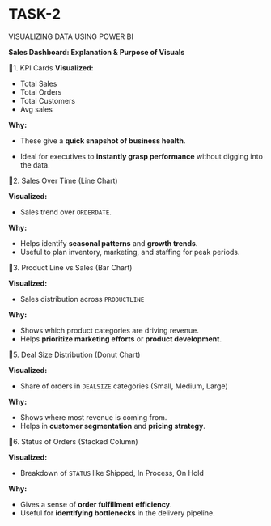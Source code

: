 # TASK-2
VISUALIZING DATA USING POWER BI

**Sales Dashboard: Explanation & Purpose of Visuals**

🔹1. KPI Cards
**Visualized:**
- Total Sales
- Total Orders
- Total Customers
- Avg sales

**Why:**
- These give a **quick snapshot of business health**.

- Ideal for executives to **instantly grasp performance** without digging into the data.

🔹2. Sales Over Time (Line Chart)

**Visualized:**
- Sales trend over `ORDERDATE`.

**Why:**
- Helps identify **seasonal patterns** and **growth trends**.
- Useful to plan inventory, marketing, and staffing for peak periods.

🔹3. Product Line vs Sales (Bar Chart)

**Visualized:**
- Sales distribution across `PRODUCTLINE`

**Why:**
- Shows which product categories are driving revenue.
- Helps **prioritize marketing efforts** or **product development**.


🔹5. Deal Size Distribution (Donut Chart)

**Visualized:**
- Share of orders in `DEALSIZE` categories (Small, Medium, Large)

**Why:**
- Shows where most revenue is coming from.
- Helps in **customer segmentation** and **pricing strategy**.

🔹6. Status of Orders (Stacked Column)

**Visualized:**
- Breakdown of `STATUS` like Shipped, In Process, On Hold

**Why:**
- Gives a sense of **order fulfillment efficiency**.
- Useful for **identifying bottlenecks** in the delivery pipeline.

